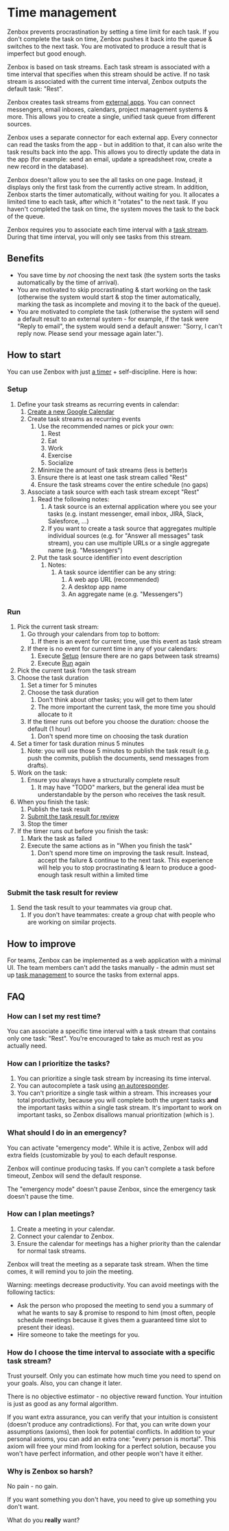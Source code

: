 # Time management

Zenbox prevents procrastination by setting a time limit for each task. If you don't complete the task on time, Zenbox pushes it back into the queue & switches to the next task. You are motivated to produce a result that is imperfect but good enough.

Zenbox is based on task streams. Each task stream is associated with a time interval that specifies when this stream should be active. If no task stream is associated with the current time interval, Zenbox outputs the default task: "Rest".

Zenbox creates task streams from [external apps](TaskManagement.md#data-source). You can connect messengers, email inboxes, calendars, project management systems & more. This allows you to create a single, unified task queue from different sources.

Zenbox uses a separate connector for each external app. Every connector can read the tasks from the app - but in addition to that, it can also write the task results back into the app. This allows you to directly update the data in the app (for example: send an email, update a spreadsheet row, create a new record in the database).

Zenbox doesn't allow you to see the all tasks on one page. Instead, it displays only the first task from the currently active stream. In addition, Zenbox starts the timer automatically, without waiting for you. It allocates a limited time to each task, after which it "rotates" to the next task. If you haven't completed the task on time, the system moves the task to the back of the queue.

Zenbox requires you to associate each time interval with a [task stream](definitions/TaskStream.md). During that time interval, you will only see tasks from this stream.

## Benefits

* You save time by *not* choosing the next task (the system sorts the tasks automatically by the time of arrival).
* You are motivated to skip procrastinating & start working on the task (otherwise the system would start & stop the timer automatically, marking the task as incomplete and moving it to the back of the queue).
* You are motivated to complete the task (otherwise the system will send a default result to an external system - for example, if the task were "Reply to email", the system would send a default answer: "Sorry, I can't reply now. Please send your message again later.").

## How to start

You can use Zenbox with just [a timer](https://www.google.com/search?q=timer) + self-discipline. Here is how:

### Setup

1. Define your task streams as recurring events in calendar:
   1. [Create a new Google Calendar](https://calendar.google.com/calendar/u/0/r/settings/createcalendar)
   2. Create task streams as recurring events
      1. Use the recommended names or pick your own:
         1. Rest
         2. Eat
         3. Work
         4. Exercise
         5. Socialize
      2. Minimize the amount of task streams (less is better)s
      3. Ensure there is at least one task stream called "Rest"
      4. Ensure the task streams cover the entire schedule (no gaps)
   3. Associate a task source with each task stream except "Rest"
      1. Read the following notes:
         1. A task source is an external application where you see your tasks (e.g. instant messenger, email inbox, JIRA, Slack, Salesforce, ...)
         2. If you want to create a task source that aggregates multiple individual sources (e.g. for "Answer all messages" task stream), you can use multiple URLs or a single aggregate name (e.g. "Messengers")
      2. Put the task source identifier into event description
         1. Notes:
            1. A task source identifier can be any string:
               1. A web app URL (recommended)
               2. A desktop app name
               3. An aggregate name (e.g. "Messengers")

### Run

1. Pick the current task stream:
   1. Go through your calendars from top to bottom:
      1. If there is an event for current time, use this event as task stream
   2. If there is no event for current time in any of your calendars:
      1. Execute [Setup](#setup) (ensure there are no gaps between task streams)
      2. Execute [Run](#run) again
2. Pick the current task from the task stream
3. Choose the task duration
   1. Set a timer for 5 minutes
   2. Choose the task duration
      1. Don't think about other tasks; you will get to them later
      2. The more important the current task, the more time you should allocate to it
   3. If the timer runs out before you choose the duration: choose the default (1 hour)
      1. Don't spend more time on choosing the task duration
4. Set a timer for task duration minus 5 minutes
   1. Note: you will use those 5 minutes to publish the task result (e.g. push the commits, publish the documents, send messages from drafts).
5. Work on the task:
   1. Ensure you always have a structurally complete result
      1. It may have "TODO" markers, but the general idea must be understandable by the person who receives the task result.
6. When you finish the task:
   1. Publish the task result
   2. [Submit the task result for review](#submit-the-task-result-for-review)
   3. Stop the timer
7. If the timer runs out before you finish the task:
   1. Mark the task as failed
   2. Execute the same actions as in "When you finish the task"
      1. Don't spend more time on improving the task result. Instead, accept the failure & continue to the next task. This experience will help you to stop procrastinating & learn to produce a good-enough task result within a limited time

### Submit the task result for review

1. Send the task result to your teammates via group chat.
   1. If you don't have teammates: create a group chat with people who are working on similar projects.

## How to improve

For teams, Zenbox can be implemented as a web application with a minimal UI. The team members can't add the tasks manually - the admin must set up [task management](TaskManagement.md) to source the tasks from external apps.

## FAQ

### How can I set my rest time?

You can associate a specific time interval with a task stream that contains only one task: "Rest". You're encouraged to take as much rest as you actually need.

### How can I prioritize the tasks?

1. You can prioritize a single task stream by increasing its time interval.
2. You can autocomplete a task using [an autoresponder](TaskManagement.md#autoresponder).
3. You can't prioritize a single task within a stream. This increases your total productivity, because you will complete both the urgent tasks **and** the important tasks within a single task stream. It's important to work on important tasks, so Zenbox disallows manual prioritization (which is ).

### What should I do in an emergency?

You can activate "emergency mode". While it is active, Zenbox will add extra fields (customizable by you) to each default response.

Zenbox will continue producing tasks. If you can't complete a task before timeout, Zenbox will send the default response.

The "emergency mode" doesn't pause Zenbox, since the emergency task doesn't pause the time.

### How can I plan meetings?

1. Create a meeting in your calendar.
2. Connect your calendar to Zenbox.
3. Ensure the calendar for meetings has a higher priority than the calendar for normal task streams.

Zenbox will treat the meeting as a separate task stream. When the time comes, it will remind you to join the meeting.

Warning: meetings decrease productivity. You can avoid meetings with the following tactics:

- Ask the person who proposed the meeting to send you a summary of what he wants to say & promise to respond to him (most often, people schedule meetings because it gives them a guaranteed time slot to present their ideas).
- Hire someone to take the meetings for you.

### How do I choose the time interval to associate with a specific task stream?

Trust yourself. Only you can estimate how much time you need to spend on your goals. Also, you can change it later.

There is no objective estimator - no objective reward function. Your intuition is just as good as any formal algorithm.

If you want extra assurance, you can verify that your intuition is consistent (doesn't produce any contradictions). For that, you can write down your assumptions (axioms), then look for potential conflicts. In addition to your personal axioms, you can add an extra one: "every person is mortal". This axiom will free your mind from looking for a perfect solution, because you won't have perfect information, and other people won't have it either.

### Why is Zenbox so harsh?

No pain - no gain.

If you want something you don't have, you need to give up something you don't want.

What do you **really** want?
